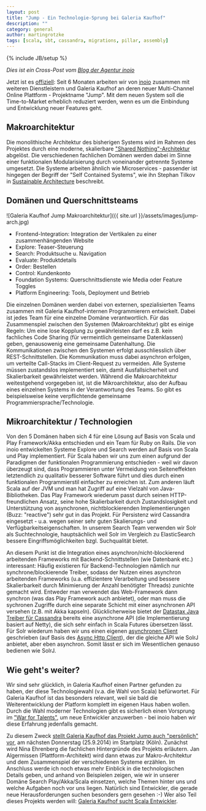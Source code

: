 ```yaml
---
layout: post
title: "Jump - Ein Technologie-Sprung bei Galeria Kaufhof"
description: ""
category: general
author: martingrotzke
tags: [scala, sbt, cassandra, migrations, pillar, assembly]
---
```

{% include JB/setup %}

*Dies ist ein Cross-Post vom
[Blog der Agentur inoio](http://www.inoio.de/blog/2014/09/20/technologie-sprung-bei-galeria-kaufhof/)*

Jetzt ist es
[offiziell](http://www.galeria-kaufhof.de/ueber-uns/presse/pressemitteilungen/pressemitteilung-140904.html):
Seit 6 Monaten arbeiten wir von [inoio](http://www.inoio.de/) zusammen mit weiteren Dienstleistern und Galeria Kaufhof
an deren neuer Multi-Channel Online Plattform - Projektname "Jump". Mit dem neuen System soll die Time-to-Market
erheblich reduziert werden, wenn es um die Einbindung und Entwicklung neuer Features geht.


## Makroarchitektur

Die monolithische Architektur des bisherigen Systems wird im Rahmen des Projektes durch eine moderne, skalierbare
["Shared Nothing"-Architektur](http://en.wikipedia.org/wiki/Shared_nothing_architecture) abgelöst. Die verschiedenen
fachlichen Domänen werden dabei im Sinne einer funktionalen Modularisierung durch voneinander getrennte Systeme
umgesetzt. Die Systeme arbeiten ähnlich wie Microservices - passender ist hingegen der Begriff der "Self Contained
Systems", wie ihn Stephan Tilkov in [Sustainable Architecture](https://speakerdeck.com/stilkov/sustainable-architecture)
beschreibt.


## Domänen und Querschnittsteams

![Galeria Kaufhof Jump Makroarchitektur]({{ site.url }}/assets/images/jump-arch.jpg)

* Frontend-Integration: Integration der Vertikalen zu einer zusammenhängenden Website
* Explore: Teaser-Steuerung
* Search: Produktsuche u. Navigation
* Evaluate: Produktdetails
* Order: Bestellen
* Control: Kundenkonto
* Foundation Systems: Querschnittsdienste wie Media oder Feature Toggles
* Platform Engineering: Tools, Deployment und Betrieb

Die einzelnen Domänen werden dabei von externen, spezialisierten Teams zusammen mit Galeria Kaufhof-internen
Programmierern entwickelt. Dabei ist jedes Team für eine einzelne Domäne verantwortlich. Für das Zusammenspiel zwischen
den Systemen (Makroarchitektur) gibt es einige Regeln: Um eine lose Kopplung zu gewährleisten darf es z.B. kein
fachliches Code Sharing (für vermeintlich gemeinsame Datenklassen) geben, genausowenig eine gemeinsame Datenhaltung.
Die Kommunikationen zwischen den Systemen erfolgt ausschliesslich über REST-Schnittstellen. Die Kommunikation muss dabei
asynchron erfolgen, um verteilte Call-Stacks im Client-Request zu vermeiden. Alle Systeme müssen zustandslos
implementiert sein, damit Ausfallsicherheit und Skalierbarkeit gewährleistet werden. Während die Makroarchitektur
weitestgehend vorgegeben ist, ist die Mikroarchitektur, also der Aufbau eines einzelnen Systems in der Verantwortung des
Teams. So gibt es beispielsweise keine verpflichtende gemeinsame Programmiersprache/Technologie.


## Mikroarchitektur / Technologien

Von den 5 Domänen haben sich 4 für eine Lösung auf Basis von Scala und Play Framework/Akka entschieden und ein Team für
Ruby on Rails. Die von inoio entwickelten Systeme Explore und Search werden auf Basis von Scala und Play implementiert.
Für Scala haben wir uns zum einen aufgrund der Paradigmen der funktionalen Programmierung entschieden -
weil wir davon überzeugt sind, dass Programmieren unter Vermeidung von Seiteneffekten letztendlich zu qualitativ
besserer Software führt und dies durch einen funktionalen Programmierstil einfacher zu erreichen ist. Zum anderen läuft
Scala auf der JVM und man hat Zugriff auf eine Vielzahl von Java-Bibliotheken. Das Play Framework wiederum passt durch
seinen HTTP-freundlichen Ansatz, seine hohe Skalierbarkeit durch Zustandslosigkeit und Unterstützung von asynchronen,
nichtblockierenden Implementierungen (Buzz: "reactive") sehr gut in das Projekt. Für Persistenz wird Cassandra
eingesetzt - u.a. wegen seiner sehr guten Skalierungs- und Verfügbarkeitseigenschaften. In unserem Search Team verwenden
wir Solr als Suchtechnologie, hauptsächlich weil Solr im Vergleich zu ElasticSearch bessere Eingriffsmöglichkeiten bzgl.
Suchqualität bietet.

An diesem Punkt ist die Integration eines asynchron/nicht-blockierend arbeitenden Frameworks mit Backend-Schnittstellen
(wie Datenbank etc.) interessant: Häufig existieren für Backend-Technologien nämlich nur synchrone/blockierende Treiber,
sodass der Nutzen eines asynchron arbeitenden Frameworks (u.a. effizientere Verarbeitung und bessere Skalierbarkeit
durch Minimierung der Anzahl benötigter Threads) zunichte gemacht wird. Entweder man verwendet das Web-Framework dann
synchron (was das Play Framework auch anbietet), oder man muss die sychronen Zugriffe durch eine separate Schicht mit
einer asynchronen API versehen (z.B. mit Akka kapseln). Glücklicherweise bietet der
[Datastax Java Treiber für Cassandra](https://github.com/datastax/java-driver) bereits eine asynchrone API (die
Implementierung basiert auf Netty), die sich sehr einfach in Scala Futures übersetzen lässt. Für Solr wiederum haben wir
uns einen eigenen [asynchronen Client](https://github.com/inoio/solrs) geschrieben (auf Basis des
[Async Http Client](https://github.com/AsyncHttpClient/async-http-client)), der die gleiche API wie SolrJ anbietet, aber
eben asynchron. Somit lässt er sich im Wesentlichen genauso bedienen wie SolrJ.


## Wie geht's weiter?

Wir sind sehr glücklich, in Galeria Kaufhof einen Partner gefunden zu haben, der diese Technologiewahl (v.a. die Wahl
von Scala) befürwortet. Für Galeria Kaufhof ist das besonders relevant, weil sie bald die Weiterentwicklung der Platform
komplett im eigenen Haus haben wollen. Durch die Wahl moderner Technologien gibt es sicherlich einen Vorsprung im ["War
for Talents"](http://en.wikipedia.org/wiki/The_war_for_talent), um neue Entwickler anzuwerben - bei inoio haben wir
diese Erfahrung jedenfalls gemacht.

Zu diesem Zweck
[stellt Galeria Kaufhof das Projekt Jump auch "persönlich" vor](http://www.startplatz.de/event/galeria-sucht-hacker/),
am nächsten Donnerstag (25.9.2014) im Startplatz (Köln). Zunächst wird Nina Ehrenberg die fachlichen Hintergründe des
Projekts erläutern. Jan Algermissen (Plattform-Architekt) wird dann etwas zur Makro-Architektur und dem Zusammenspiel
der verschiedenen Systeme erzählen.
Im Anschluss werde ich noch etwas mehr Einblick in die technologischen Details geben, und anhand von Beispielen zeigen,
wie wir in unserer Domäne Search Play/Akka/Scala einsetzen, welche Themen hinter uns und welche Aufgaben noch vor uns
liegen. Natürlich sind Entwickler, die gerade neue Herausforderungen suchen besonders gern gesehen :-) Wer also Teil
dieses Projekts werden will: [Galeria Kaufhof sucht Scala Entwickler](http://www.wir-lieben-ecommerce.de/).